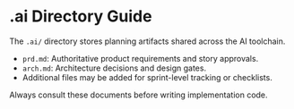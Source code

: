 # .ai Directory Guide

The `.ai/` directory stores planning artifacts shared across the AI toolchain.

- `prd.md`: Authoritative product requirements and story approvals.
- `arch.md`: Architecture decisions and design gates.
- Additional files may be added for sprint-level tracking or checklists.

Always consult these documents before writing implementation code.

